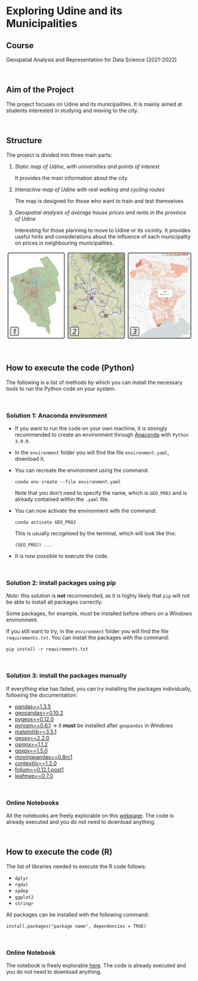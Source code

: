 # **Exploring Udine and its Municipalities**

## **Course**

Geospatial Analysis and Representation for Data Science (2021-2022)

<br>

## **Aim of the Project**

The project focuses on Udine and its municipalities. It is mainly aimed at students interested in studying and moving to the city.

<br>

## **Structure**

The project is divided into three main parts:

1. *Static map of Udine, with universities and points of interest*

    It provides the main information about the city.

2. *Interactive map of Udine with real walking and cycling routes*

    The map is designed for those who want to train and test themselves.

3. *Geospatial analysis of average house prices and rents in the province of Udine*

    Interesting for those planning to move to Udine or its vicinity. It provides useful hints and considerations about the influence of each municipality on prices in neighbouring municipalities.

![Preview](images/preview_of_sections.png)

<br>

## **How to execute the code (Python)**

The following is a list of methods by which you can install the necessary tools to run the Python code on your system.

<br>

### **Solution 1: Anaconda environment**

- If you want to run the code on your own machine, it is strongly recommended to create an environment through [Anaconda](https://www.anaconda.com/) with `Python 3.9.9`.

- In the `environment` folder you will find the file `environment.yaml`, download it.

- You can recreate the environment using the command:

    ```
    conda env create --file environment.yaml
    ```

    Note that you don't need to specify the name, which is `GEO_PROJ` and is already contained within the `.yaml` file.

- You can now activate the environment with the command:

    ```
    conda activate GEO_PROJ
    ```

    This is usually recognised by the terminal, which will look like this:

    ```
    (GEO_PROJ) ...
    ```

- It is now possible to execute the code.

<br>

### **Solution 2: install packages using pip**

*Note*: this solution is **not** recommended, as it is highly likely that `pip` will not be able to install all packages correctly.

Some packages, for example, must be installed before others on a Windows environment.

If you still want to try, in the `environment` folder you will find the file `requirements.txt`. You can install the packages with the command:

```
pip install -r requirements.txt
```

<br>

### **Solution 3: install the packages manually**

If everything else has failed, you can try installing the packages individually, following the documentation:

- [pandas==1.3.5](https://pandas.pydata.org/getting_started.html)
- [geopandas==0.10.2](https://geopandas.org/en/stable/getting_started/install.html)
- [pygeos==0.12.0](https://pygeos.readthedocs.io/en/stable/installation.html)
- [pyrosm==0.6.1](https://pyrosm.readthedocs.io/en/latest/installation.html) $\rightarrow$ it **must** be installed after `geopandas` in Windows
- [matplotlib==3.5.1](https://matplotlib.org/stable/users/installing/index.html)
- [geopy==2.2.0](https://geopy.readthedocs.io/en/stable/#installation)
- [osmnx==1.1.2](https://osmnx.readthedocs.io/en/stable/)
- [gpxpy==1.5.0](https://pypi.org/project/gpxpy/)
- [movingpandas==0.8rc1](https://anaconda.org/conda-forge/movingpandas)
- [contextily==1.2.0](https://contextily.readthedocs.io/en/latest/)
- [folium==0.12.1.post1](https://python-visualization.github.io/folium/installing.html)
- [leafmap==0.7.0](https://leafmap.org/installation/)

<br>

### **Online Notebooks**

All the notebooks are freely explorable on this [webpage](https://danielepassabi.github.io/uni/geo/geo_project.html). The code is already executed and you do not need to download anything.

<br>

## **How to execute the code (R)**

The list of libraries needed to execute the R code follows:

- `dplyr`
- `rgdal`
- `spdep`
- `ggplot2`
- `stringr`

All packages can be installed with the following command:

```
install.packages("package name", dependencies = TRUE)
```

<br>

### **Online Notebook**

The notebook is freely explorable [here](https://danielepassabi.github.io/uni/geo/nb/3_Analysis_of_House_Sale_and_Rent_Cost_in_Province_of_Udine_R.html). The code is already executed and you do not need to download anything.
